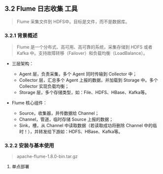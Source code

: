 
## 3.2 Flume 日志收集 工具

> Flume 采集文件到 HDFS中。目标是文件，而不是数据库。

### 3.2.1 背景概述

> Flume 是一个分布式、高可用、高可靠的系统，采集存储到 HDFS 或者 Kafka 中。支持故障转移（Failover）和负载均衡（LoadBalance）。

- 三层架构：
    - Agent 层，负责采集，多个 Agent 同时传输到 Collector 中；
    - Collector 层，汇总多个 Agent 上报的数据，并加载到 Storage 中。多个 Collector 实现负载均衡；
    - Storage 层，多个存储类型，如：File、HDFS、HBase、Kafka等。

- Flume 核心组件：
    - Source，收集器，并传数据给 Channel；
    - Channel，管道，临时存储 Source 上报的数据；
    - Sink，槽，从 Channel 中读取数据（若读取成功将删除 Channel 中的临时！），并转发给下游如：HDFS、HBase、Kafka等。

### 3.2.2 安装与基本使用

>  apache-flume-1.8.0-bin.tar.gz

1. 单点部署
